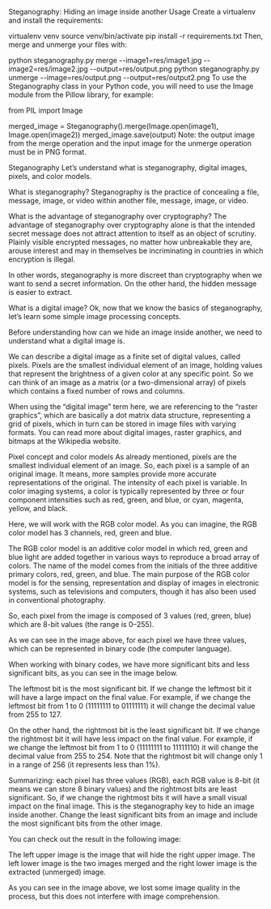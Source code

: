 Steganography: Hiding an image inside another
Usage
Create a virtualenv and install the requirements:

virtualenv venv
source venv/bin/activate
pip install -r requirements.txt
Then, merge and unmerge your files with:

python steganography.py merge --image1=res/image1.jpg --image2=res/image2.jpg --output=res/output.png
python steganography.py unmerge --image=res/output.png --output=res/output2.png
To use the Steganography class in your Python code, you will need to use the Image module from the Pillow library, for example:

from PIL import Image

merged_image = Steganography().merge(Image.open(image1), Image.open(image2))
merged_image.save(output)
Note: the output image from the merge operation and the input image for the unmerge operation must be in PNG format.

Steganography
Let’s understand what is steganography, digital images, pixels, and color models.

What is steganography?
Steganography is the practice of concealing a file, message, image, or video within another file, message, image, or video.

What is the advantage of steganography over cryptography?
The advantage of steganography over cryptography alone is that the intended secret message does not attract attention to itself as an object of scrutiny. Plainly visible encrypted messages, no matter how unbreakable they are, arouse interest and may in themselves be incriminating in countries in which encryption is illegal.

In other words, steganography is more discreet than cryptography when we want to send a secret information. On the other hand, the hidden message is easier to extract.

What is a digital image?
Ok, now that we know the basics of steganography, let’s learn some simple image processing concepts.

Before understanding how can we hide an image inside another, we need to understand what a digital image is.

We can describe a digital image as a finite set of digital values, called pixels. Pixels are the smallest individual element of an image, holding values that represent the brightness of a given color at any specific point. So we can think of an image as a matrix (or a two-dimensional array) of pixels which contains a fixed number of rows and columns.



When using the “digital image” term here, we are referencing to the “raster graphics”, which are basically a dot matrix data structure, representing a grid of pixels, which in turn can be stored in image files with varying formats. You can read more about digital images, raster graphics, and bitmaps at the Wikipedia website.

Pixel concept and color models
As already mentioned, pixels are the smallest individual element of an image. So, each pixel is a sample of an original image. It means, more samples provide more accurate representations of the original. The intensity of each pixel is variable. In color imaging systems, a color is typically represented by three or four component intensities such as red, green, and blue, or cyan, magenta, yellow, and black.

Here, we will work with the RGB color model. As you can imagine, the RGB color model has 3 channels, red, green and blue.

The RGB color model is an additive color model in which red, green and blue light are added together in various ways to reproduce a broad array of colors. The name of the model comes from the initials of the three additive primary colors, red, green, and blue. The main purpose of the RGB color model is for the sensing, representation and display of images in electronic systems, such as televisions and computers, though it has also been used in conventional photography.



So, each pixel from the image is composed of 3 values (red, green, blue) which are 8-bit values (the range is 0–255).



As we can see in the image above, for each pixel we have three values, which can be represented in binary code (the computer language).

When working with binary codes, we have more significant bits and less significant bits, as you can see in the image below.



The leftmost bit is the most significant bit. If we change the leftmost bit it will have a large impact on the final value. For example, if we change the leftmost bit from 1 to 0 (11111111 to 01111111) it will change the decimal value from 255 to 127.

On the other hand, the rightmost bit is the least significant bit. If we change the rightmost bit it will have less impact on the final value. For example, if we change the leftmost bit from 1 to 0 (11111111 to 11111110) it will change the decimal value from 255 to 254. Note that the rightmost bit will change only 1 in a range of 256 (it represents less than 1%).

Summarizing: each pixel has three values (RGB), each RGB value is 8-bit (it means we can store 8 binary values) and the rightmost bits are least significant. So, if we change the rightmost bits it will have a small visual impact on the final image. This is the steganography key to hide an image inside another. Change the least significant bits from an image and include the most significant bits from the other image.



You can check out the result in the following image:

The left upper image is the image that will hide the right upper image. The left lower image is the two images merged and the right lower image is the extracted (unmerged) image.



As you can see in the image above, we lost some image quality in the process, but this does not interfere with image comprehension.
